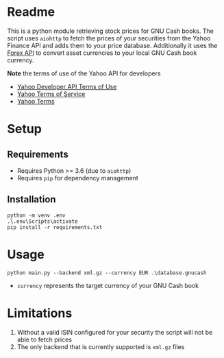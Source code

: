 # Readme

This is a python module retrieving stock prices for GNU Cash books.
The script uses `aiohttp` to fetch the prices of your securities from
the Yahoo Finance API and adds them to your price database. Additionally
it uses the [Forex API](https://theforexapi.com) to convert asset currencies
to your local GNU Cash book currency.

**Note** the terms of use of the Yahoo API for developers
* [Yahoo Developer API Terms of Use](https://legal.yahoo.com/us/en/yahoo/terms/product-atos/apiforydn/index.html)
* [Yahoo Terms of Service](https://legal.yahoo.com/us/en/yahoo/terms/otos/index.html)
* [Yahoo Terms](https://policies.yahoo.com/us/en/yahoo/terms/index.htm)

# Setup

## Requirements
* Requires Python >= 3.6 (due to `aiohttp`)
* Requires `pip` for dependency management

## Installation
```
python -m venv .env
.\.env\Scripts\activate
pip install -r requirements.txt
```

# Usage
```
python main.py --backend xml.gz --currency EUR .\database.gnucash
```
* `currency` represents the target currency of your GNU Cash book

# Limitations

1. Without a valid ISIN configured for your security the script will not 
   be able to fetch prices
1. The only backend that is currently supported is `xml.gz` files